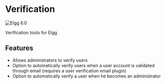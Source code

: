Verification
==============
![Elgg 6.0](https://img.shields.io/badge/Elgg-6.0-purple.svg?style=flat-square)

Verification tools for Elgg

## Features

* Allows administrators to verify users
* Option to automatically verify users when a user account is validated through email (requires a user verification email plugin)
* Option to automatically verify a user when he becomes an administrator
